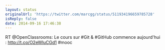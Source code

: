 ```yaml
---
layout: status
originalUrl: 'https://twitter.com/marcgg/status/511934196659785728'
isReply: false
date: 2014-09-16 17:46:38
---
```


RT @OpenClassrooms: Le cours sur #Git &amp; #GitHub commence aujourd'hui : http://t.co/O2eWluCGd1 #mooc
